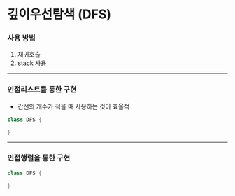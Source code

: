 # 깊이우선탐색 (DFS)

### 사용 방법
1. 재귀호출
1. stack 사용

---
### 인접리스트를 통한 구현
- 간선의 개수가 적을 때 사용하는 것이 효율적
```java
class DFS {

}
```
---
### 인접행렬을 통한 구현
```java
class DFS {
  
}
```
